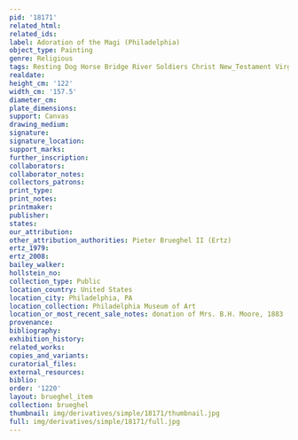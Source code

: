 ```yaml
---
pid: '18171'
related_html: 
related_ids: 
label: Adoration of the Magi (Philadelphia)
object_type: Painting
genre: Religious
tags: Resting Dog Horse Bridge River Soldiers Christ New_Testament Virgin_Mary
realdate: 
height_cm: '122'
width_cm: '157.5'
diameter_cm: 
plate_dimensions: 
support: Canvas
drawing_medium: 
signature: 
signature_location: 
support_marks: 
further_inscription: 
collaborators: 
collaborator_notes: 
collectors_patrons: 
print_type: 
print_notes: 
printmaker: 
publisher: 
states: 
our_attribution: 
other_attribution_authorities: Pieter Brueghel II (Ertz)
ertz_1979: 
ertz_2008: 
bailey_walker: 
hollstein_no: 
collection_type: Public
location_country: United States
location_city: Philadelphia, PA
location_collection: Philadelphia Museum of Art
location_or_most_recent_sale_notes: donation of Mrs. B.H. Moore, 1883
provenance: 
bibliography: 
exhibition_history: 
related_works: 
copies_and_variants: 
curatorial_files: 
external_resources: 
biblio: 
order: '1220'
layout: brueghel_item
collection: brueghel
thumbnail: img/derivatives/simple/18171/thumbnail.jpg
full: img/derivatives/simple/18171/full.jpg
---
```


